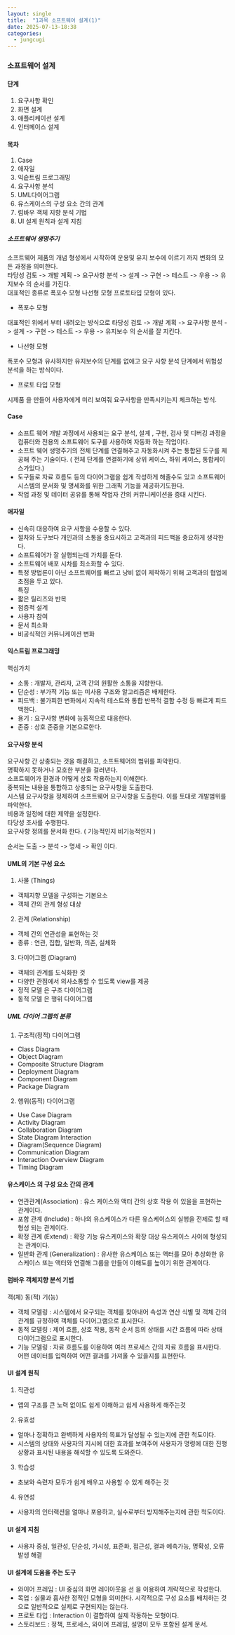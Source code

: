 ```yaml
---
layout: single
title:  "1과목 소프트웨어 설계(1)"
date: 2025-07-13-18:38 
categories:
  - jungcugi
---
```




### 소프트웨어 설계

#### 단계  
1. 요구사항 확인
2. 화면 설계
3. 애플리케이션 설계
4. 인터페이스 설계

#### 목차  
1. Case  
2. 애자일  
3. 익슽트림 프로그래밍  
4. 요구사항 분석  
5. UML다이어그램  
6. 유스케이스의 구성 요소 간의 관계  
7. 럼바우 객체 지향 분석 기법  
8. UI 설계 원칙과 설계 지침  

##### 소프트웨어 생명주기

소프트웨어 제품의 개념 형성에서 시작하여 운용및 유지 보수에 이르기 까지 변화의 모든 과정을 의미한다.  
타당성 검토 -> 개발 계획 -> 요구사항 분석 -> 설계 -> 구현 -> 테스트 -> 우용 -> 유지보수 의 순서를 가진다.  
대표적인 종류로 폭포수 모형 나선형 모형 프로토타입 모형이 있다.  

- 폭포수 모형  

대표적인 위에서 부터 내려오는 방식으로 타당성 검토 -> 개발 계획 -> 요구사항 분석 -> 설계 -> 구현 -> 테스트 -> 우용 -> 유지보수 의 순서를 잘 지킨다.    

- 나선형 모형  

폭포수 모형과 유사하지만 유지보수의 단계를 없애고 요구 사항 분석 단계에서 위험성 분석을 하는 방식이다.   

- 프로토 타입 모형  

시제품 을 만들어 사용자에게 미리 보여줘 요구사항을 만족시키는지 체크하는 방식.   

#### Case  

- 소프트 웨어 개발 과정에서 사용되는 요구 분석, 설계 , 구현, 검사 및 디버깅 과정을 컴퓨터와 전용의 소프트웨어 도구를 사용하여 자동화 하는 작업이다.  
- 소프트 웨어 생명주기의 전체 단계를 연결해주고 자동화시켜 주는 통합된 도구를 제공해 주는 기술이다. ( 전체 단계를 연결하기에 상위 케이스, 하위 케이스, 통합케이스가있다.)  
- 도구들로 자료 흐름도 등의 다이어그램을 쉽게 작성하게 해줄수도 있고 소프트웨어 시스템의 문서화 및 명세화를 위한 그래픽 기능을 제공하기도한다.   
- 작업 과정 및 데이터 공유를 통해 작업자 간의 커뮤니케이션을 증대 시킨다.  

#### 애자일  

- 신속히 대응하여 요구 사항을 수용할 수 있다.  
- 절차와 도구보다 개인과의 소통을 중요시하고 고객과의 피드백을 중요하게 생각한다.  
- 소프트웨어가 잘 실행되는데 가치를 둔다.  
- 소프트웨어 배포 시차를 최소화할 수 있다.  
- 특정 방법론이 아닌 소프트웨어를 빠르고 낭비 없이 제작하기 위해 고객과의 협업에 초점을 두고 있다.  
 특징  
 - 짧은 릴리즈와 반복  
 - 점증적 설계  
 - 사용자 참여  
 - 문서 최소화  
 - 비공식적인 커뮤니케이션 변화  

#### 익스트림 프로그래밍  

핵심가치  
 - 소통 : 개발자, 관리자, 고객 간의 원활한 소통을 지향한다.  
 - 단순성 : 부가적 기능 또는 미사용 구조와 알고리즘은 배제한다.  
 - 피드백 : 불가피한 변화에서 지속적 테스트와 통합 반복적 결함 수정 등 빠르게 피드백한다.  
 - 용기 : 요구사항 변화에 능동적으로 대응한다.  
 - 존중 : 상호 존중을 기본으로한다.    

#### 요구사항 분석   

요구사항 간 상충되는 것을 해결하고, 소프트웨어의 범위를 파악한다.  
명확하지 못하거나 모호한 부분을 걸러낸다.    
소프트웨어가 환경과 어떻게 상호 작용하는지 이해한다.  
중복되는 내용을 통합하고 상충되는 요구사항을 도출한다.  
시스템 요구사항을 정제하여 소프트웨어 요구사항을 도출한다. 이를 토대로 개발범위를 파악한다.  
비용과 일정에 대한 제약을 설정한다.  
타당성 조사를 수행한다.  
요구사항 정의를 문서화 한다. ( 기능적인지 비기능적인지 )  

순서는 도출 -> 분석 -> 명세 -> 확인 이다.  

#### UML의 기본 구성 요소  

1. 사물 (Things)  
 - 객체지향 모델을 구성하는 기본요소  
 - 객체 간의 관계 형성 대상  
2. 관계 (Relationship)  
 - 객체 간의 연관성을 표현하는 것  
 - 종류 : 연관, 집합, 일반화, 의존, 실체화  
3. 다이어그램 (Diagram)  
 - 객체의 관계를 도식화한 것  
 - 다양한 관점에서 의사소통할 수 있도록 view를 제공  
 - 정적 모델 은 구조 다이어그램  
 - 동적 모델 은 행위 다이어그램  

##### UML 다이어 그램의 분류  
1. 구조적(정적) 다이어그램  
 - Class Diagram  
 - Object Diagram  
 - Composite Structure Diagram  
 - Deployment Diagram  
 - Component Diagram  
 - Package Diagram  
2. 행위(동적) 다이어그램  
 - Use Case Diagram  
 - Activity Diagram  
 - Collaboration Diagram  
 - State Diagram Interaction  
 - Diagram(Sequence Diagram)  
 - Communication Diagram  
 - Interaction Overview Diagram  
 - Timing Diagram  

#### 유스케이스 의 구성 요소 간의 관계  

- 연관관계(Association) : 유스 케이스와 액터 간의 상호 작용 이 있을을 표현하는 관계이다.  
- 포함 관계 (Include) : 하나의 유스케이스가 다른 유스케이스의 실행을 전제로 할 때 형성 되는 관계이다.  
- 확정 관계 (Extend) : 확장 기능 유스케이스와 확장 대상 유스케이스 사이에 형성되는 관계이다.  
- 일반화 관계 (Generalization) : 유사한 유스케이스 또는 액터를 모아 추상화한 유스케이스 또는 액터와 연결해 그룹을 만들어 이해도를 높이기 위한 관계이다.  

#### 럼바우 객체지향 분석 기법  

객(체) 동(적) 기(능)  

- 객체 모델링 : 시스템에서 요구되는 객체를 찾아내어 속성과 연산 식별 및 객체 간의 관계를 규정하여 객체를 다이어그램으로 표시한다.  
- 동적 모델링 : 제어 흐름, 상호 작용, 동작 순서 등의 상태를 시간 흐름에 따라 상태 다이어그램으로 표시한다.  
- 기능 모델링 : 자료 흐름도를 이용하여 여러 프로세스 간의 자료 흐름을 표시한다. 어떤 데이터를 입력하여 어떤 결과를 가져올 수 있을지를 표현한다.     
   
#### UI 설계 원칙  

1. 직관성  
 - 앱의 구조를 큰 노력 없이도 쉽게 이해하고 쉽게 사용하게 해주는것  
2. 유효성  
 - 얼마나 정확하고 완벽하게 사용자의 목표가 달성될 수 있는지에 관한 척도이다.  
 - 시스템의 상태와 사용자의 지시에 대한 효과를 보여주어 사용자가 명령에 대한 진행 상황과 표시된 내용을 해석할 수 있도록 도와준다.  
3. 학습성  
 - 초보와 숙련자 모두가 쉽게 배우고 사용할 수 있게 해주는 것  
4. 유연성  
 - 사용자의 인터랙션을 얼마나 포용하고, 실수로부터 방지해주는지에 관한 척도이다.  

#### UI  설계 지침  

 - 사용자 중심, 일관성, 단순성, 가시성, 표준화, 접근성, 결과 예측가능, 명확성, 오류 발생 해결  

#### UI 설계에 도움을 주는 도구  

- 와이어 프레임 : UI 중심의 화면 레이아웃을 선 을 이용하여 개략적으로 작성한다.  
- 목업 : 실물과 흡사한 정적인 모형을 의미한다. 시각적으로 구성 요소를 배치하는 것으로 일반적으로 실제로 구현되지는 않는다.  
- 프로토 타입 : Interaction 이 결합하여 실제 작동하는 모형이다.  
- 스토리보드 : 정책, 프로세스, 와이어 프레임, 설명이 모두 포함된 설계 문서.    




 
